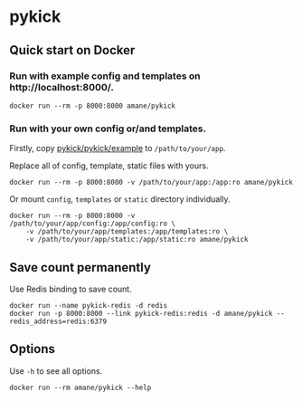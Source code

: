 # pykick

## Quick start on Docker

### Run with example config and templates on http://localhost:8000/.
```
docker run --rm -p 8000:8000 amane/pykick
```

### Run with your own config or/and templates.
Firstly, copy [pykick/pykick/example](https://github.com/amane-katagiri/pykick/tree/master/pykick/example) to `/path/to/your/app`.

Replace all of config, template, static files with yours.
```
docker run --rm -p 8000:8000 -v /path/to/your/app:/app:ro amane/pykick
```

Or mount `config`, `templates` or `static` directory individually.
```
docker run --rm -p 8000:8000 -v /path/to/your/app/config:/app/config:ro \
    -v /path/to/your/app/templates:/app/templates:ro \
    -v /path/to/your/app/static:/app/static:ro amane/pykick
```

## Save count permanently

Use Redis binding to save count.

```
docker run --name pykick-redis -d redis
docker run -p 8000:8000 --link pykick-redis:redis -d amane/pykick --redis_address=redis:6379
```

## Options

Use `-h` to see all options.

```
docker run --rm amane/pykick --help
```
